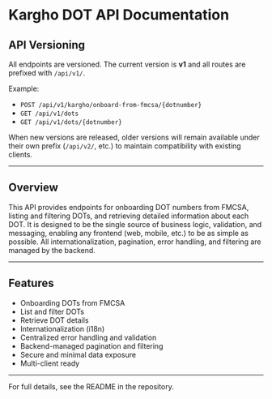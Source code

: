 # Kargho DOT API Documentation

## API Versioning
All endpoints are versioned. The current version is **v1** and all routes are prefixed with `/api/v1/`.

Example:
- `POST /api/v1/kargho/onboard-from-fmcsa/{dotnumber}`
- `GET /api/v1/dots`
- `GET /api/v1/dots/{dotnumber}`

When new versions are released, older versions will remain available under their own prefix (`/api/v2/`, etc.) to maintain compatibility with existing clients.

---

## Overview
This API provides endpoints for onboarding DOT numbers from FMCSA, listing and filtering DOTs, and retrieving detailed information about each DOT. It is designed to be the single source of business logic, validation, and messaging, enabling any frontend (web, mobile, etc.) to be as simple as possible. All internationalization, pagination, error handling, and filtering are managed by the backend.

---

## Features
- Onboarding DOTs from FMCSA
- List and filter DOTs
- Retrieve DOT details
- Internationalization (i18n)
- Centralized error handling and validation
- Backend-managed pagination and filtering
- Secure and minimal data exposure
- Multi-client ready

---

For full details, see the README in the repository.
